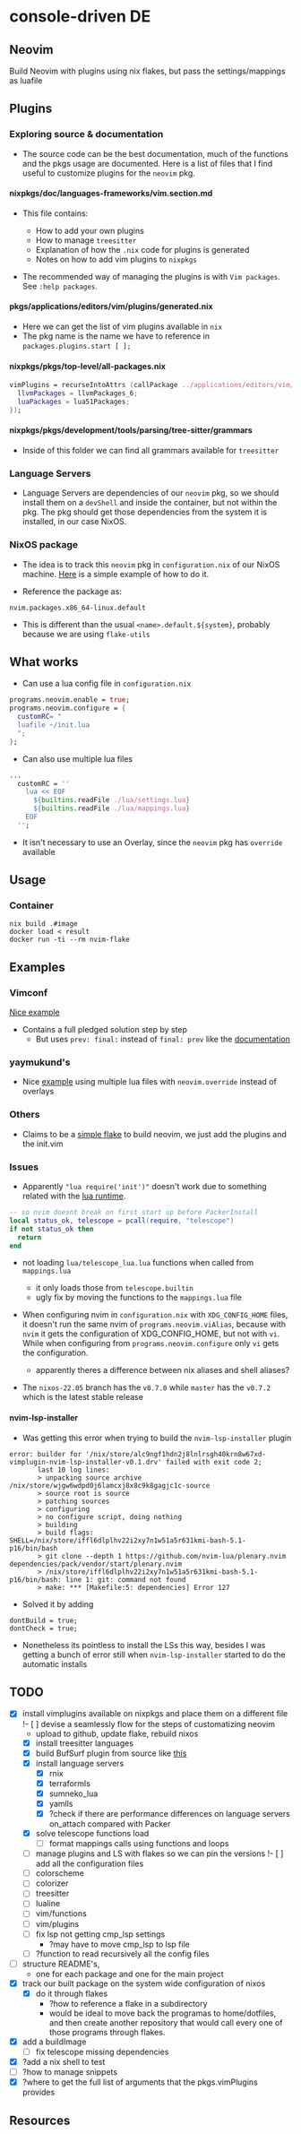 # console-driven DE

## Neovim

Build Neovim with plugins using nix flakes, but pass the settings/mappings as luafile

## Plugins

### Exploring <nixpkgs> source & documentation

- The source code can be the best documentation, much of the functions and the pkgs usage are documented. Here is a list of files that I find useful to customize plugins for the `neovim` pkg.

#### nixpkgs/doc/languages-frameworks/vim.section.md

- This file contains:
    - How to add your own plugins
    - How to manage `treesitter`
    - Explanation of how the `.nix` code for plugins is generated
    - Notes on how to add vim plugins to `nixpkgs`

- The recommended way of managing the plugins is with `Vim packages`. See `:help packages`.

#### pkgs/applications/editors/vim/plugins/generated.nix

- Here we can get the list of vim plugins available in `nix`
- The pkg name is the name we have to reference in `packages.plugins.start [ ];`

#### nixpkgs/pkgs/top-level/all-packages.nix

```nix
vimPlugins = recurseIntoAttrs (callPackage ../applications/editors/vim/plugins {
  llvmPackages = llvmPackages_6;
  luaPackages = lua51Packages;
});
```

#### nixpkgs/pkgs/development/tools/parsing/tree-sitter/grammars

- Inside of this folder we can find all grammars available for `treesitter`

### Language Servers

- Language Servers are dependencies of our `neovim` pkg, so we should install them on a `devShell` and inside the container, but not within the pkg. The pkg should get those dependencies from the system it is installed, in our case NixOS.

### NixOS package

- The idea is to track this `neovim` pkg in `configuration.nix` of our NixOS machine. [Here][12] is a simple example of how to do it.

- Reference the package as:
```
nvim.packages.x86_64-linux.default
```
- This is different than the usual `<name>.default.${system}`, probably because we are using `flake-utils`

## What works

- Can use a lua config file in `configuration.nix`

```nix
programs.neovim.enable = true;
programs.neovim.configure = {
  customRC= "
  luafile ~/init.lua
  ";
};
```

- Can also use multiple lua files

```nix
...
  customRC = ''
    lua << EOF
      ${builtins.readFile ./lua/settings.lua}
      ${builtins.readFile ./lua/mappings.lua}
    EOF
  '';
```

- It isn't necessary to use an Overlay, since the `neovim` pkg has `override` available

## Usage

### Container

```
nix build .#image
docker load < result
docker run -ti --rm nvim-flake
```

## Examples

### Vimconf

[Nice example][5]

- Contains a full pledged solution step by step
  - But uses `prev: final:` instead of `final: prev` like the [documentation][7]

### yaymukund's

- Nice [example][10] using multiple lua files with `neovim.override` instead of overlays

### Others

- Claims to be a [simple flake][9] to build neovim, we just add the plugins and the init.vim

### Issues

- Apparently `"lua require('init')"` doesn't work due to something related with the [lua 
    runtime][1].

```lua
-- so nvim doesnt break on first start up before PackerInstall
local status_ok, telescope = pcall(require, "telescope")
if not status_ok then
  return
end
```

- not loading `lua/telescope_lua.lua` functions when called from `mappings.lua`
  - it only loads those from `telescope.builtin`
  - ugly fix by moving the functions to the `mappings.lua` file

- When configuring nvim in `configuration.nix` with `XDG_CONFIG_HOME` files, it doesn't 
    run the same nvim of `programs.neovim.viAlias`, because with `nvim` it gets the 
    configuration of XDG_CONFIG_HOME, but not with `vi`. While when configuring 
    from `programs.neovim.configure` only `vi` gets the configuration. 
    - apparently theres a difference between nix aliases and shell aliases?

- The `nixos-22.05` branch has the `v0.7.0` while `master` has the `v0.7.2` which is the latest stable release

#### nvim-lsp-installer

- Was getting this error when trying to build the `nvim-lsp-installer` plugin
```
error: builder for '/nix/store/alc9ngf1hdn2j8lnlrsgh40krn8w67xd-vimplugin-nvim-lsp-installer-v0.1.drv' failed with exit code 2;
       last 10 log lines:
       > unpacking source archive /nix/store/wjgw6wdpd0j6lamcxj8x8c9k8gagjc1c-source
       > source root is source
       > patching sources
       > configuring
       > no configure script, doing nothing
       > building
       > build flags: SHELL=/nix/store/iffl6dlplhv22i2xy7n1w51a5r631kmi-bash-5.1-p16/bin/bash
       > git clone --depth 1 https://github.com/nvim-lua/plenary.nvim dependencies/pack/vendor/start/plenary.nvim
       > /nix/store/iffl6dlplhv22i2xy7n1w51a5r631kmi-bash-5.1-p16/bin/bash: line 1: git: command not found
       > make: *** [Makefile:5: dependencies] Error 127
```
- Solved it by adding 
```
dontBuild = true;
dontCheck = true;
```
- Nonetheless its pointless to install the LSs this way, besides I was getting a bunch of error still when `nvim-lsp-installer` started to do the automatic installs

## TODO

- [x] install vimplugins available on nixpkgs and place them on a different file
!- [ ] devise a seamlessly flow for the steps of customatizing neovim
    - upload to github, update flake, rebuild nixos
  - [x] install treesitter languages
  - [x] build BufSurf plugin from source like [this][11]
  - [x] install language servers
    - [x] rnix
    - [x] terraformls
    - [x] sumneko_lua
    - [x] yamlls
    - [x] ?check if there are performance differences on language servers on_attach compared with Packer
  - [x] solve telescope functions load
    - [ ] format mappings calls using functions and loops
  - [ ] manage plugins and LS with flakes so we can pin the versions
!- [ ] add all the configuration files
  - [ ] colorscheme
  - [ ] colorizer
  - [ ] treesitter
  - [ ] lualine
  - [ ] vim/functions
  - [ ] vim/plugins
  - [ ] fix lsp not getting cmp_lsp settings
    - ?may have to move cmp_lsp to lsp file
  - [ ] ?function to read recursively all the config files
- [ ] structure README's,
  - one for each package and one for the main project
- [x] track our built package on the system wide configuration of nixos
  - [x] do it through flakes
      - ?how to reference a flake in a subdirectory
      - would be ideal to move back the programas to home/dotfiles, and then create another repository that would call every one of those programs through flakes.

- [x] add a buildImage
    - [ ] fix telescope missing dependencies
- [x] ?add a nix shell to test
- [ ] ?how to manage snippets
- [x] ?where to get the full list of arguments that the pkgs.vimPlugins provides

## Resources

[1]: https://nixos.wiki/wiki/Neovim
[2]: https://rycee.gitlab.io/home-manager/options.html#opt-programs.neovim.enable
[3]: https://www.reddit.com/r/NixOS/comments/ucgxv8/neovim_unstable/i6awssm/
[4]: https://www.youtube.com/watch?v=iwsoF9ISfaw
[5]: https://github.com/DieracDelta/vimconf_talk/tree/0_initial_flake
[6]: https://github.com/malob/nixpkgs/blob/master/home/neovim.nix#L38
[7]: https://nixos.wiki/wiki/Overlays
[8]: https://ryantm.github.io/nixpkgs/using/overlays/
[9]: https://github.com/Quoteme/neovim-flake
[10]: https://git.sr.ht/~yaymukund/dotfiles/tree/main/item/common/neovim
[11]: https://framagit.org/vegaelle/nix-nvim/-/blob/main/plugins.nix
[12]: https://github.com/sheeaza/nix-system/pull/1/files
